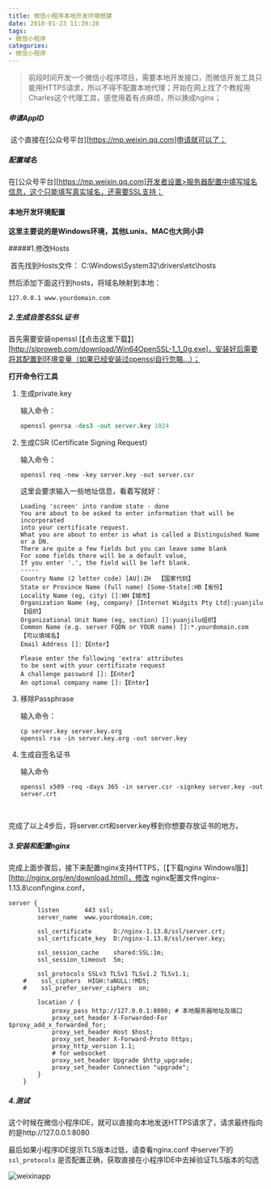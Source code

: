 ```yaml
---
title: 微信小程序本地开发环境搭建
date: 2018-01-23 11:39:28
tags:
- 微信小程序
categories:
- 微信小程序
---
```


> 前段时间开发一个微信小程序项目，需要本地开发接口，而微信开发工具只能用HTTPS请求，所以不得不配置本地代理；开始在网上找了个教程用Charles这个代理工具，感觉用着有点麻烦，所以换成nginx；

<!-- more -->

#####  申请AppID

​    这个直接在[公众号平台][https://mp.weixin.qq.com]申请就可以了；

##### 配置域名

  在[公众号平台][https://mp.weixin.qq.com]开发者设置>服务器配置中填写域名信息，这个只能填写真实域名，还需要SSL支持；

#### 本地开发环境配置

   **这里主要说的是Windows环境，其他Lunix、MAC也大同小异**

#####1.修改Hosts

​     首先找到Hosts文件： C:\Windows\System32\drivers\etc\hosts

然后添加下面这行到hosts，将域名映射到本地：

```
127.0.0.1 www.yourdomain.com
```

##### 2.生成自签名SSL证书

首先需要安装openssl [【点击这里下载】][http://slproweb.com/download/Win64OpenSSL-1_1_0g.exe]，安装好后需要将其配置到环境变量（如果已经安装过openssl自行忽略...）；

__打开命令行工具__

1. 生成private.key

   输入命令：

   ```tcl
   openssl genrsa -des3 -out server.key 1024
   ```

2. 生成CSR (Certificate Signing Request)

   输入命令：

   ```
   openssl req -new -key server.key -out server.csr
   ```
   这里会要求输入一些地址信息，看着写就好：

   ```
   Loading 'screen' into random state - done
   You are about to be asked to enter information that will be incorporated
   into your certificate request.
   What you are about to enter is what is called a Distinguished Name or a DN.
   There are quite a few fields but you can leave some blank
   For some fields there will be a default value,
   If you enter '.', the field will be left blank.
   -----
   Country Name (2 letter code) [AU]:ZH  【国家代码】
   State or Province Name (full name) [Some-State]:HB【省份】
   Locality Name (eg, city) []:WH【城市】
   Organization Name (eg, company) [Internet Widgits Pty Ltd]:yuanjilu【组织】
   Organizational Unit Name (eg, section) []:yuanjilu组织】
   Common Name (e.g. server FQDN or YOUR name) []:*.yourdomain.com 【可以填域名】
   Email Address []:【Enter】

   Please enter the following 'extra' attributes
   to be sent with your certificate request
   A challenge password []:【Enter】
   An optional company name []:【Enter】
   ```

3. 移除Passphrase

   输入命令：

   ```
   cp server.key server.key.org
   openssl rsa -in server.key.org -out server.key 
   ```

4. 生成自签名证书

   输入命令

   ```
   openssl x509 -req -days 365 -in server.csr -signkey server.key -out server.crt
   ```

   ​


完成了以上4步后，将server.crt和server.key移到你想要存放证书的地方。

##### 3.安装和配置nginx

   完成上面步骤后，接下来配置nginx支持HTTPS，[【下载nginx Windows版】][http://nginx.org/en/download.html]，修改 nginx配置文件nginx-1.13.8\conf\nginx.conf，

```
server {
        listen       443 ssl;
        server_name  www.yourdomain.com;

        ssl_certificate      D:/nginx-1.13.8/ssl/server.crt;
        ssl_certificate_key  D:/nginx-1.13.8/ssl/server.key;

        ssl_session_cache    shared:SSL:1m;
        ssl_session_timeout  5m;

		ssl_protocols SSLv3 TLSv1 TLSv1.2 TLSv1.1;
    #    ssl_ciphers  HIGH:!aNULL:!MD5;
    #    ssl_prefer_server_ciphers  on;

        location / {
            proxy_pass http://127.0.0.1:8080; # 本地服务器地址及端口
			proxy_set_header X-Forwarded-For $proxy_add_x_forwarded_for;
			proxy_set_header Host $host;
			proxy_set_header X-Forward-Proto https;
			proxy_http_version 1.1;
			# for websocket
			proxy_set_header Upgrade $http_upgrade;
			proxy_set_header Connection "upgrade";
        }
    }
```

##### 4.测试

​    这个时候在微信小程序IDE，就可以直接向本地发送HTTPS请求了，请求最终指向的是http://127.0.0.1:8080 

最后如果小程序IDE提示TLS版本过低，请查看nginx.conf 中server下的```ssl_protocols``` 是否配置正确，获取直接在小程序IDE中去掉验证TLS版本的勾选

![weixinapp](http://osassnq6x.bkt.clouddn.com/winxinapp.png)

 
